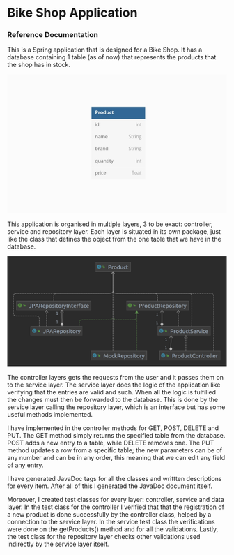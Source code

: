 # Bike Shop Application

### Reference Documentation
 
This is a Spring application that is designed for a Bike Shop. It has a database containing 1 table (as of now) that
represents the products that the shop has in stock.

![flow_diagram](DB_Diagram.jpeg)

This application is organised in multiple layers, 3 to be exact: controller, service and repository layer.
Each layer is situated in its own package, just like the class that defines the object from the one table that we have
in the database.

![flow_diagram](UML_diagram.png)


The controller layers gets the requests from the user and it passes them on to the service layer. The service layer 
does the logic of the application like verifying that the entries are valid and such.
When all the logic is fulfilled the changes must then be forwarded to the database. This is done by the service layer
calling the repository layer, which is an interface but has some useful methods implemented.

I have implemented in the controller methods for GET, POST, DELETE and PUT. The GET method simply returns the 
specified table from the database. POST adds a new entry to a table, while DELETE removes one. The PUT method updates a 
row from a specific table; the new parameters can be of any number and can be in any order, this meaning that we can edit any field of any entry.

I have generated JavaDoc tags for all the classes and writtten descriptions for every item. After all of this I generated the JavaDoc document itself.

Moreover, I created test classes for every layer: controller, service and data layer. 
In the test class for the controller I verified that that the registration of a new product is done successfully by the controller class, helped by a connection to the service layer. 
In the service test class the verifications were done on the getProducts() method and for all the validations. 
Lastly, the test class for the repository layer checks other validations used indirectly by the service layer itself.
